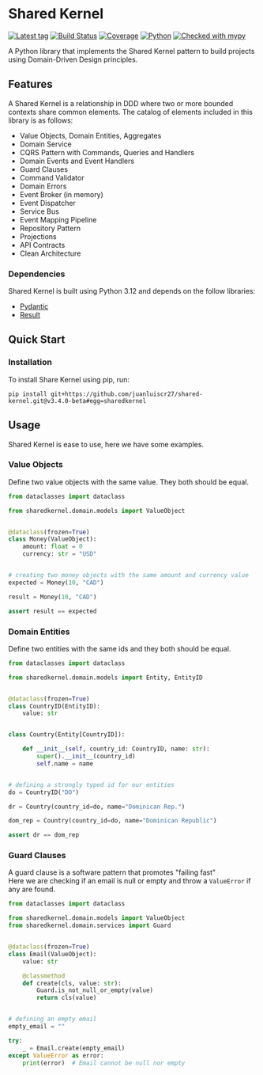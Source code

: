 # Shared Kernel

[![Latest tag](https://img.shields.io/github/v/tag/juanluiscr27/shared-kernel.svg?color=brightgreen)](https://github.com/juanluiscr27/shared-kernel/releases)
[![Build Status](https://github.com/juanluiscr27/shared-kernel/actions/workflows/tests.yaml/badge.svg)](https://github.com/juanluiscr27/shared-kernel/actions)
[![Coverage](https://img.shields.io/endpoint?url=https://gist.githubusercontent.com/juanluiscr27/ea90b9b2b0dd6e7a049f748435a1a562/raw/covbadge.json)](https://github.com/juanluiscr27/shared-kernel/actions/workflows/tests.yaml)
[![Python](https://img.shields.io/badge/python-3.12-blue)](https://docs.python.org/3.12/index.html)
[![Checked with mypy](https://www.mypy-lang.org/static/mypy_badge.svg)](https://mypy-lang.org/)

A Python library that implements the Shared Kernel pattern to build projects using Domain-Driven Design principles.

## Features

A Shared Kernel is a relationship in DDD where two or more bounded contexts share common elements.
The catalog of elements included in this library is as follows:

* Value Objects, Domain Entities, Aggregates
* Domain Service
* CQRS Pattern with Commands, Queries and Handlers
* Domain Events and Event Handlers
* Guard Clauses
* Command Validator
* Domain Errors
* Event Broker (in memory)
* Event Dispatcher
* Service Bus
* Event Mapping Pipeline
* Repository Pattern
* Projections
* API Contracts
* Clean Architecture

### Dependencies

Shared Kernel is built using Python 3.12 and depends on the follow libraries:

* [Pydantic](https://github.com/pydantic/pydantic)
* [Result](https://github.com/rustedpy/result)

## Quick Start

### Installation

To install Share Kernel using pip, run:

```shell
pip install git+https://github.com/juanluiscr27/shared-kernel.git@v3.4.0-beta#egg=sharedkernel
```

## Usage

Shared Kernel is ease to use, here we have some examples.

### Value Objects

Define two value objects with the same value. They both should be equal.

```python
from dataclasses import dataclass

from sharedkernel.domain.models import ValueObject


@dataclass(frozen=True)
class Money(ValueObject):
    amount: float = 0
    currency: str = "USD"


# creating two money objects with the same amount and currency value
expected = Money(10, "CAD")

result = Money(10, "CAD")

assert result == expected
```

### Domain Entities

Define two entities with the same ids and they both should be equal.

```python
from dataclasses import dataclass

from sharedkernel.domain.models import Entity, EntityID


@dataclass(frozen=True)
class CountryID(EntityID):
    value: str


class Country(Entity[CountryID]):

    def __init__(self, country_id: CountryID, name: str):
        super().__init__(country_id)
        self.name = name


# defining a strongly typed id for our entities 
do = CountryID("DO")

dr = Country(country_id=do, name="Dominican Rep.")

dom_rep = Country(country_id=do, name="Dominican Republic")

assert dr == dom_rep
```

### Guard Clauses

A guard clause is a software pattern that promotes "failing fast"  
Here we are checking if an email is null or empty and throw a `ValueError` if any are found.

```python
from dataclasses import dataclass

from sharedkernel.domain.models import ValueObject
from sharedkernel.domain.services import Guard


@dataclass(frozen=True)
class Email(ValueObject):
    value: str

    @classmethod
    def create(cls, value: str):
        Guard.is_not_null_or_empty(value)
        return cls(value)


# defining an empty email
empty_email = ""

try:
    _ = Email.create(empty_email)
except ValueError as error:
    print(error)  # Email cannot be null nor empty
```
